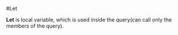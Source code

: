 #Let

**Let** is local variable, which is used inside the query(can call only the members of the query).
